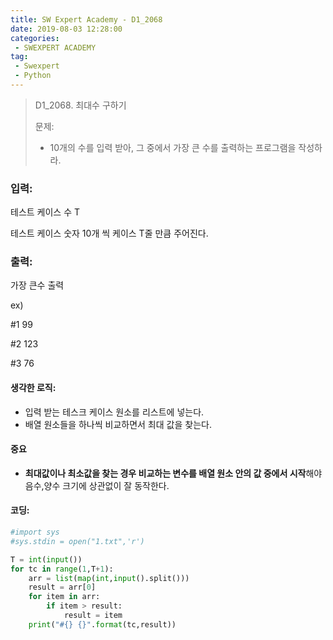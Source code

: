 ```yaml
---
title: SW Expert Academy - D1_2068
date: 2019-08-03 12:28:00
categories:
 - SWEXPERT ACADEMY
tag:
 - Swexpert
 - Python
---
```


> D1_2068. 최대수 구하기
>
> 문제:
>
> - 10개의 수를 입력 받아, 그 중에서 가장 큰 수를 출력하는 프로그램을 작성하라.

### 입력:

테스트 케이스 수 T

테스트 케이스 숫자 10개 씩 케이스 T줄 만큼 주어진다.



### 출력:

가장 큰수 출력

ex)

#1 99

#2 123

#3 76





#### 생각한 로직:

- 입력 받는 테스크 케이스 원소를 리스트에 넣는다.
- 배열 원소들을 하나씩 비교하면서 최대 값을 찾는다.



#### 중요

- **최대값이나 최소값을 찾는 경우 비교하는 변수를 배열 원소 안의 값 중에서 시작**해야 음수,양수 크기에 상관없이 잘 동작한다.



#### 코딩:

```python
#import sys
#sys.stdin = open("1.txt",'r')

T = int(input())
for tc in range(1,T+1):
    arr = list(map(int,input().split()))
    result = arr[0]
    for item in arr:
        if item > result:
            result = item
    print("#{} {}".format(tc,result))


```



[출처]: https://www.swexpertacademy.com/